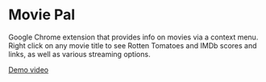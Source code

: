 Movie Pal
=========

Google Chrome extension that provides info on movies via a context menu. Right click on any movie title
to see Rotten Tomatoes and IMDb scores and links, as well as various streaming options.

[Demo video](http://www.youtube.com/watch?v=GI6o42cdjKc)

